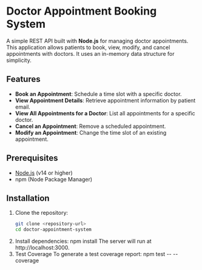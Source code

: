# Doctor Appointment Booking System

A simple REST API built with **Node.js** for managing doctor appointments. This application allows patients to book, view, modify, and cancel appointments with doctors. It uses an in-memory data structure for simplicity.

## Features

- **Book an Appointment**: Schedule a time slot with a specific doctor.
- **View Appointment Details**: Retrieve appointment information by patient email.
- **View All Appointments for a Doctor**: List all appointments for a specific doctor.
- **Cancel an Appointment**: Remove a scheduled appointment.
- **Modify an Appointment**: Change the time slot of an existing appointment.

## Prerequisites

- [Node.js](https://nodejs.org) (v14 or higher)
- npm (Node Package Manager)

## Installation

1. Clone the repository:
   ```bash
   git clone <repository-url>
   cd doctor-appointment-system
2. Install dependencies:
    npm install
    The server will run at http://localhost:3000.
3. Test Coverage
    To generate a test coverage report:
    npm test -- --coverage
